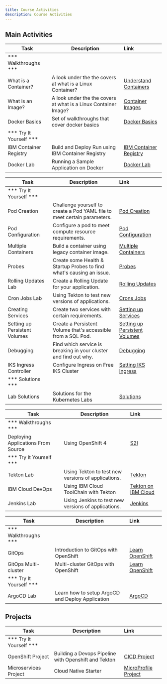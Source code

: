 ```yaml
---
title: Course Activities
description: Course Activities
---
```


## Main Activities

<Accordion>
  <AccordionItem title="Containers">

  | Task                            | Description         | Link        |
  | --------------------------------| ------------------  |:----------- |
  | *** Walkthroughs ***                         |         |         |     |
  | What is a Container? | A look under the the covers at what is a Linux Container? | <a href="https://www.katacoda.com/courses/container-runtimes/what-is-a-container" target="_blank">Understand Containers</a> |
  | What is an Image? | A look under the the covers at what is a Linux Container Image? | <a href="https://www.katacoda.com/courses/container-runtimes/what-is-a-container-image" target="_blank">Container Images</a> |
  | Docker Basics | Set of walkthroughs that cover docker basics | <a href="https://www.katacoda.com/courses/docker" target="_blank">Docker Basics</a> |
  | *** Try It Yourself ***                         |         |         |
  | IBM Container Registry | Build and Deploy Run using IBM Container Registry  | [IBM Container Registry](../lectures/containers/activities/ibmcloud-cr) |
  | Docker Lab | Running a Sample Application on Docker | [Docker Lab](../lectures/containers/activities) |

  </AccordionItem>

  <AccordionItem title="Kubernetes">

  | Task                            | Description         | Link        |
  | --------------------------------| ------------------  |:----------- |
  | *** Try It Yourself ***                         |         |         |
  | Pod Creation | Challenge yourself to create a Pod YAML file to meet certain parameters. | [Pod Creation](../lectures/kube-overview/activities/labs/lab1) |
  | Pod Configuration | Configure a pod to meet compute resource requirements. | [Pod Configuration](../lectures/kube-overview/activities/labs/lab2) |
  | Multiple Containers | Build a container using legacy container image.| [Multiple Containers](../lectures/kube-overview/activities/labs/lab3) |
  | Probes | Create some Health & Startup Probes to find what's causing an issue.  | [Probes](../lectures/kube-overview/activities/labs/lab4) |
  | Rolling Updates Lab | Create a Rolling Update for your application.  | [Rolling Updates](../lectures/kube-overview/activities/labs/lab6) |
  | Cron Jobs Lab | Using Tekton to test new versions of applications. | [Crons Jobs](../lectures/kube-overview/activities/labs/lab7) |
  | Creating Services | Create two services with certain requirements. | [Setting up Services](../lectures/kube-overview/activities/labs/lab8) |
  | Setting up Persistent Volumes | Create a Persistent Volume that's accessible from a SQL Pod. | [Setting up Persistent Volumes](../lectures/kube-overview/activities/labs/lab10) |
  | Debugging | Find which service is breaking in your cluster and find out why.  | [Debugging](../lectures/kube-overview/activities/labs/lab5) |
  | IKS Ingress Controller | Configure Ingress on Free IKS Cluster | [Setting IKS Ingress](../lectures/kube-overview/activities/labs/ingress-iks) |
  | *** Solutions ***                         |         |         |
  | Lab Solutions | Solutions for the Kubernetes Labs  | [Solutions](../lectures/kube-overview/activities/labs/solutions) |

  </AccordionItem>

  <AccordionItem title="Continuous Integration">

  | Task                            | Description         | Link        |
  | --------------------------------| ------------------  |:----------- |
  | *** Walkthroughs ***                         |         |         |
  | Deploying Applications From Source |  Using OpenShift 4 | [S2I](https://learn.openshift.com/introduction/deploying-python/) |
  | *** Try It Yourself ***                         |         |         |
  | Tekton Lab | Using Tekton to test new versions of applications. | [Tekton](../lectures/continuous-integration/activities/tekton/openshift/) |
  | IBM Cloud DevOps | Using IBM Cloud ToolChain with Tekton | [Tekton on IBM Cloud](../lectures/continuous-integration/activities/ibm-toolchain/) |
  | Jenkins Lab | Using Jenkins to test new versions of applications. | [Jenkins](../lectures/continuous-integration/activities/jenkins/openshift/) |

  </AccordionItem>

  <AccordionItem title="Continuous Deployment">

  | Task                            | Description         | Link        |
  | --------------------------------| ------------------  |:----------- |
  | *** Walkthroughs ***                         |         |         |     |
  | GitOps | Introduction to GitOps with OpenShift | [Learn OpenShift](https://learn.openshift.com/introduction/gitops-introduction/) |
  | GitOps Multi-cluster | Multi-cluster GitOps with OpenShift | [Learn OpenShift](https://learn.openshift.com/introduction/gitops-multicluster/) |
  | *** Try It Yourself ***                         |         |         |
  | ArgoCD Lab | Learn how to setup ArgoCD and Deploy Application | [ArgoCD](../lectures/continuous-deployment/activities/openshift) |

## Projects

| Task                            | Description         | Link        |
| --------------------------------| ------------------  |:----------- |
| *** Try It Yourself ***                         |         |         |
| OpenShift Project | Building a Devops Pipeline with Openshift and Tekton | [CICD Project](../projects/project-cicd/) |
| Microservices Project | Cloud Native Starter | [MicroProfile Project](../projects/project-cn-starter/) |
